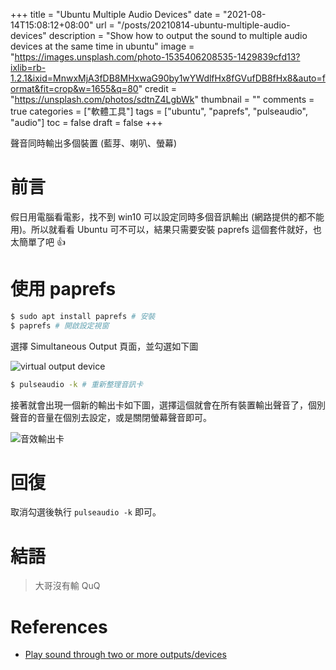 +++
title = "Ubuntu Multiple Audio Devices"
date = "2021-08-14T15:08:12+08:00"
url = "/posts/20210814-ubuntu-multiple-audio-devices"
description = "Show how to output the sound to multiple audio devices at the same time in ubuntu"
image = "https://images.unsplash.com/photo-1535406208535-1429839cfd13?ixlib=rb-1.2.1&ixid=MnwxMjA3fDB8MHxwaG90by1wYWdlfHx8fGVufDB8fHx8&auto=format&fit=crop&w=1655&q=80"
credit = "https://unsplash.com/photos/sdtnZ4LgbWk"
thumbnail = ""
comments = true
categories = ["軟體工具"]
tags = ["ubuntu", "paprefs", "pulseaudio", "audio"]
toc = false
draft = false
+++
<!-- https://drive.google.com/uc?export=view&id= -->

聲音同時輸出多個裝置 (藍芽、喇叭、螢幕)

<!--more-->

# 前言

假日用電腦看電影，找不到 win10 可以設定同時多個音訊輸出 (網路提供的都不能用)。所以就看看 Ubuntu 可不可以，結果只需要安裝 paprefs 這個套件就好，也太簡單了吧 :+1:

# 使用 paprefs

```bash
$ sudo apt install paprefs # 安裝
$ paprefs # 開啟設定視窗
```

選擇 Simultaneous Output 頁面，並勾選如下圖

![virtual output device](https://lh3.googleusercontent.com/pw/AM-JKLV-ZBr1zarhENeHCexK-1txjCCnWoW16_nWJrJxFUCq3g4aSuAbNjyNa4BvtgbsqvITH4FkCYHadg9nm0ctVw6xdijpSHL363TYp3GC5_QU4pQ0N9DRa_XLsDsLp2REkckaXh1IApGrL0fFKSO8kBKZyg=w757-h339-no)

```bash
$ pulseaudio -k # 重新整理音訊卡
```

接著就會出現一個新的輸出卡如下圖，選擇這個就會在所有裝置輸出聲音了，個別聲音的音量在個別去設定，或是關閉螢幕聲音即可。

![音效輸出卡](https://lh3.googleusercontent.com/pw/AM-JKLVmz3mgDsg5iz7CVmmL2qDpR_QwR4u6u2nRCP-X4GVkBesON9AFMESBPVEapnZ4n3hGTjyKWOSrvy6IVlgzfCoAxi2r3cZsqLnR9rEerj5OzLZfV1xnYSdSP0cE9CHGxbbJNQx3tdujqm498DmMDlp9zg=w1291-h713-no)

# 回復

取消勾選後執行 `pulseaudio -k` 即可。

# 結語

> 大哥沒有輸 QuQ

# References

+ [Play sound through two or more outputs/devices](https://askubuntu.com/a/78179)